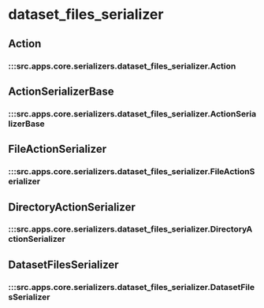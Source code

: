 # dataset_files_serializer

## Action

### :::src.apps.core.serializers.dataset_files_serializer.Action

## ActionSerializerBase

### :::src.apps.core.serializers.dataset_files_serializer.ActionSerializerBase

## FileActionSerializer

### :::src.apps.core.serializers.dataset_files_serializer.FileActionSerializer

## DirectoryActionSerializer

### :::src.apps.core.serializers.dataset_files_serializer.DirectoryActionSerializer

## DatasetFilesSerializer

### :::src.apps.core.serializers.dataset_files_serializer.DatasetFilesSerializer

